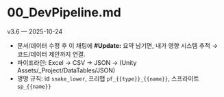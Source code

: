 # 00_DevPipeline.md

v3.6 — 2025-10-24

- 문서/데이터 수정 후 이 채팅에 **#Update:** 요약 남기면, 내가 영향 시스템 추적 → 코드/데이터 제안까지 연결.
- 파이프라인: Excel → CSV → JSON → (Unity Assets/_Project/DataTables/JSON)
- 명명 규칙: id `snake_lower`, 프리팹 `pf_{{type}}_{{name}}`, 스프라이트 `sp_{{name}}`
